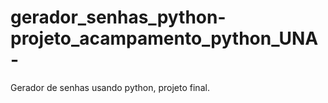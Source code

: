 # gerador_senhas_python-projeto_acampamento_python_UNA-
Gerador de senhas usando python, projeto final.
